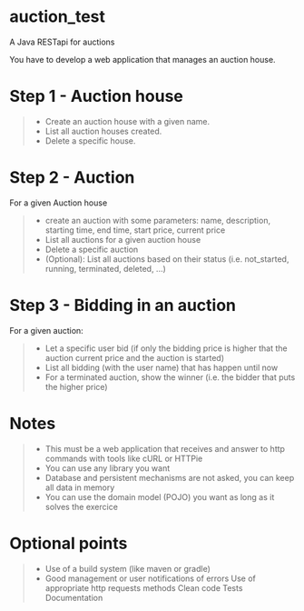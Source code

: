 # auction_test
A Java RESTapi for auctions

You have to develop a web application that manages an auction house.
# Step 1 - Auction house
> - Create an auction house with a given name.
> - List all auction houses created.
> - Delete a specific house.
# Step 2 - Auction
For a given Auction house
> - create an auction with some parameters: name, description, starting time, end time, start
price, current price
> - List all auctions for a given auction house
> - Delete a specific auction
> - (Optional): List all auctions based on their status (i.e. not_started, running, terminated,
deleted, ...)
# Step 3 - Bidding in an auction
For a given auction:
> - Let a specific user bid (if only the bidding price is higher that the auction current price and
the auction is started)
> - List all bidding (with the user name) that has happen until now
> - For a terminated auction, show the winner (i.e. the bidder that puts the higher price)
# Notes
> - This must be a web application that receives and answer to http commands with tools like
cURL or HTTPie
> - You can use any library you want
> - Database and persistent mechanisms are not asked, you can keep all data in memory
> - You can use the domain model (POJO) you want as long as it solves the exercice
# Optional points
> - Use of a build system (like maven or gradle)
> - Good management or user notifications of errors
> Use of appropriate http requests methods
> Clean code
> Tests
> Documentation
